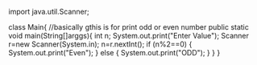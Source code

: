 import java.util.Scanner;

class Main{                                     //basically gthis is for print odd or even number 
    public static void main(String[]arggs){
        int n;
        System.out.print("Enter Value");
        Scanner r=new Scanner(System.in);
        n=r.nextInt();
        if (n%2==0)
        {
            System.out.print("Even");
        }
        else
        {
            System.out.print("ODD");
        }
    }
}
